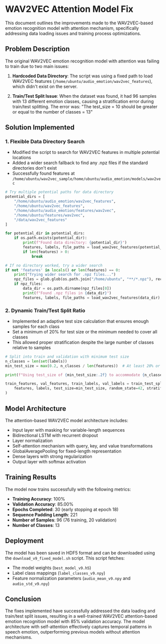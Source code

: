 # WAV2VEC Attention Model Fix

This document outlines the improvements made to the WAV2VEC-based emotion recognition model with attention mechanism, specifically addressing data loading issues and training process optimizations.

## Problem Description

The original WAV2VEC emotion recognition model with attention was failing to train due to two main issues:

1. **Hardcoded Data Directory**: The script was using a fixed path to load WAV2VEC features (`/home/ubuntu/audio_emotion/wav2vec_features`), which didn't exist on the server.

2. **Train/Test Split Issue**: When the dataset was found, it had 96 samples with 13 different emotion classes, causing a stratification error during train/test splitting. The error was: "The test_size = 10 should be greater or equal to the number of classes = 13"

## Solution Implemented

### 1. Flexible Data Directory Search

- Modified the script to search for WAV2VEC features in multiple potential locations
- Added a wider search fallback to find any .npz files if the standard directories don't exist
- Successfully found features at `/home/ubuntu/wav2vec_sample/home/ubuntu/audio_emotion/models/wav2vec`

```python
# Try multiple potential paths for data directory
potential_dirs = [
    "/home/ubuntu/audio_emotion/wav2vec_features",
    "/home/ubuntu/wav2vec_features",
    "/home/ubuntu/audio_emotion/features/wav2vec",
    "/home/ubuntu/features/wav2vec",
    "/data/wav2vec_features"
]

for potential_dir in potential_dirs:
    if os.path.exists(potential_dir):
        print(f"Found data directory: {potential_dir}")
        features, labels, file_paths = load_wav2vec_features(potential_dir)
        if len(features) > 0:
            break

# If no directory worked, try a wider search
if not 'features' in locals() or len(features) == 0:
    print("Trying wider search for .npz files...")
    npz_files = glob.glob(os.path.join("/home/ubuntu", "**/*.npz"), recursive=True)
    if npz_files:
        data_dir = os.path.dirname(npz_files[0])
        print(f"Found .npz files in {data_dir}")
        features, labels, file_paths = load_wav2vec_features(data_dir)
```

### 2. Dynamic Train/Test Split Ratio

- Implemented an adaptive test size calculation that ensures enough samples for each class
- Set a minimum of 20% for test size or the minimum needed to cover all classes
- This allowed proper stratification despite the large number of classes relative to samples

```python
# Split into train and validation with minimum test size
n_classes = len(set(labels))
min_test_size = max(0.2, n_classes / len(features))  # At least 20% or enough for one sample per class

print(f"Using test_size of {min_test_size:.2f} to accommodate {n_classes} classes")

train_features, val_features, train_labels, val_labels = train_test_split(
    features, labels, test_size=min_test_size, random_state=42, stratify=labels
)
```

## Model Architecture

The attention-based WAV2VEC model architecture includes:

- Input layer with masking for variable-length sequences
- Bidirectional LSTM with recurrent dropout
- Layer normalization
- Self-attention mechanism with query, key, and value transformations
- GlobalAveragePooling for fixed-length representation
- Dense layers with strong regularization
- Output layer with softmax activation

## Training Results

The model now trains successfully with the following metrics:

- **Training Accuracy**: 100%
- **Validation Accuracy**: 85.00%
- **Epochs Completed**: 30 (early stopping at epoch 18)
- **Sequence Padding Length**: 221
- **Number of Samples**: 96 (76 training, 20 validation)
- **Number of Classes**: 13

## Deployment

The model has been saved in HDF5 format and can be downloaded using the `download_v9_fixed_model.sh` script. This script fetches:

- The model weights (`best_model_v9.h5`)
- Label class mappings (`label_classes_v9.npy`)
- Feature normalization parameters (`audio_mean_v9.npy` and `audio_std_v9.npy`)

## Conclusion

The fixes implemented have successfully addressed the data loading and train/test split issues, resulting in a well-trained WAV2VEC attention-based emotion recognition model with 85% validation accuracy. The model architecture with self-attention effectively captures temporal patterns in speech emotion, outperforming previous models without attention mechanisms.
